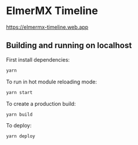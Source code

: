 # ElmerMX Timeline

https://elmermx-timeline.web.app

## Building and running on localhost

First install dependencies:

```sh
yarn
```

To run in hot module reloading mode:

```sh
yarn start
```

To create a production build:

```sh
yarn build
```

To deploy:

```sh
yarn deploy
```
